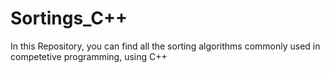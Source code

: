 # Sortings_C++
In this Repository, you can find all the sorting algorithms commonly used in competetive programming, using C++
